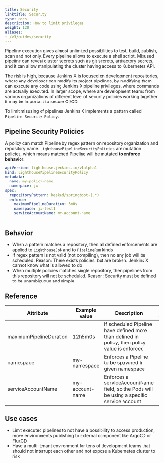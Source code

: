 ```yaml
---
title: Security
linktitle: Security
type: docs
description: How to limit privileges
weight: 120
aliases:
- /v3/guides/security
---
```


Pipeline execution gives almost unlimited possibilities to test, build, publish, scan and not only. Every pipeline allows to execute a shell script.
Misused pipeline can reveal cluster secrets such as git secrets, artifactory secrets, and it can allow manipulating the cluster having access to Kubernetes API.

The risk is high, because Jenkins X is focused on development repositories, where any developer can modify its project pipelines, by modifying them can execute any code using Jenkins X pipeline privileges, where commands are actually executed.
In larger scope, where are development teams from various organizations of different level of security policies working together it may be important to secure CI/CD.

To limit misusing of pipelines Jenkins X implements a pattern called `Pipeline Security Policy`.

Pipeline Security Policies
--------------------------

A policy can match Pipeline by regex pattern on repository organization and repository name.
`LighthousePipelineSecurityPolicies` are mutation policies, which means matched Pipeline will be mutated **to enforce behavior**.

```yaml
apiVersion: lighthouse.jenkins.io/v1alpha1
kind: LighthousePipelineSecurityPolicy
metadata:
  name: my-policy-name
  namespace: jx
spec:
  repositoryPattern: keskad/springboot-(.*)
  enforce:
    maximumPipelineDuration: 5m0s
    namespace: jx-test1
    serviceAccountName: my-account-name
  
```

Behavior
--------
    
- When a pattern matches a repository, then all defined enforcements are applied to `LighthouseJob` and to `PipelineRun` kinds
- If regex pattern is not valid (not compiling), then no any job will be scheduled. Reason: There exists policies, but are broken. Jenkins X cannot know what is allowed to do
- When multiple policies matches single repository, then pipelines from this repository will not be scheduled. Reason: Security must be defined to be unambiguous and simple

Reference
---------

| Attribute               | Example value   | Description                                                                                   | Is optional |
|-------------------------|-----------------|-----------------------------------------------------------------------------------------------|-------------|
| maximumPipelineDuration | 12h5m0s         | If scheduled Pipeline have defined more than defined in policy, then policy value is enforced | Yes         |
| namespace               | my-namespace    | Enforces a Pipeline to be spawned in given namespace                                          | Yes         |
| serviceAccountName      | my-account-name | Enforces a serviceAccountName field, so the Pods will be using a specific service account     | Yes         |   


Use cases
---------

- Limit executed pipelines to not have a possibility to access production, move environments publishing to external component like ArgoCD or FluxCD
- Have a multi-tenant environment for tens of development teams that should not interrupt each other and not expose a Kubernetes cluster to risk
